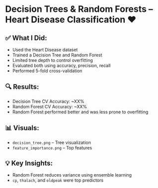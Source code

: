 # Decision Trees & Random Forests – Heart Disease Classification ❤️

## ✅ What I Did:
- Used the Heart Disease dataset
- Trained a Decision Tree and Random Forest
- Limited tree depth to control overfitting
- Evaluated both using accuracy, precision, recall
- Performed 5-fold cross-validation

## 🔍 Results:
- Decision Tree CV Accuracy: ~XX%
- Random Forest CV Accuracy: ~XX%
- Random Forest performed better and was less prone to overfitting

## 📊 Visuals:
- `decision_tree.png` – Tree visualization
- `feature_importance.png` – Top features

## 💡 Key Insights:
- Random Forest reduces variance using ensemble learning
- `cp`, `thalach`, and `oldpeak` were top predictors

